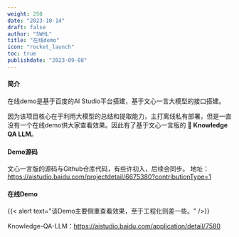 ```yaml
---
weight: 250
date: "2023-10-14"
draft: false
author: "SWHL"
title: "在线demo"
icon: "rocket_launch"
toc: true
publishdate: "2023-09-08"
---
```


#### 简介
在线demo是基于百度的AI Studio平台搭建，基于文心一言大模型的接口搭建。

因为该项目核心在于利用大模型的总结和提取能力，主打离线私有部署，但是一直没有一个在线demo供大家查看效果。因此有了基于文心一言版的 **🧐 Knowledge QA LLM**。

#### Demo源码
文心一言版的源码与Github仓库代码，有些许初入，后续会同步。
地址：https://aistudio.baidu.com/projectdetail/6675380?contributionType=1

#### 在线Demo
{{< alert text="该Demo主要侧重查看效果，至于工程化则差一些。" />}}

Knowledge-QA-LLM：https://aistudio.baidu.com/application/detail/7580
